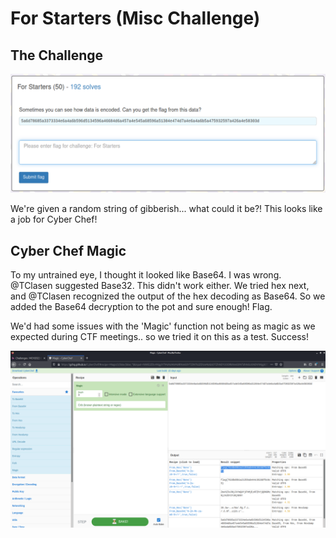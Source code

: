 # For Starters (Misc Challenge)

## The Challenge

![challenge](images/challenge.png)

We're given a random string of gibberish... what could it be?! This looks like a job for Cyber Chef!

## Cyber Chef Magic

To my untrained eye, I thought it looked like Base64. I was wrong. @TClasen suggested Base32. This didn't work either. We tried hex next, and @TClasen recognized the output of the hex decoding as Base64. So we added the Base64 decryption to the pot and sure enough! Flag.

We'd had some issues with the 'Magic' function not being as magic as we expected during CTF meetings.. so we tried it on this as a test. Success!

![solve](images/cyberchefSolve.png)
